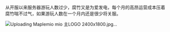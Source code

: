 从开服以来服务器游玩人数过少，腐竹又是为爱发电，每个月的高昂运营成本压着腐竹喘不过气，如果游玩人数在一个月内还是很少将关服。

![Uploading Maplemio mio 主LOGO 2400x1800.jpg…]()

